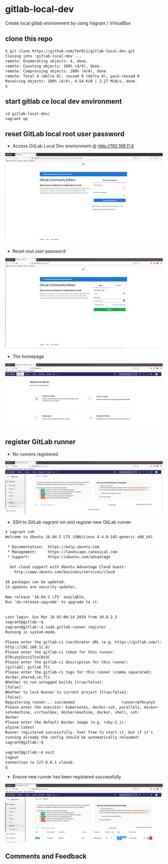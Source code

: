# gitlab-local-dev
Create local gitlab environment by using Vagrant / VirtualBox

## clone this repo

```
$ git clone https://github.com/fen9li/gitlab-local-dev.git
Cloning into 'gitlab-local-dev'...
remote: Enumerating objects: 4, done.
remote: Counting objects: 100% (4/4), done.
remote: Compressing objects: 100% (4/4), done.
remote: Total 4 (delta 0), reused 0 (delta 0), pack-reused 0
Receiving objects: 100% (4/4), 4.54 KiB | 2.27 MiB/s, done.
$
```

## start gitlab ce local dev environment

```
cd gitlab-local-dev/
vagrant up
```

## reset GitLab local root user password

* Access GitLab Local Dev environment @ http://192.168.11.8

![The GitLab Local Dev Homepage](images/login.png)

* Reset root user password 

![Reset root user password](images/reset.png)

* The homepage

![The homepage](images/home.png)

## register GitLab runner

* No runners registered 

![No runners registered](images/no-runner.png)

* SSH to GitLab vagrant vm and register new GitLab runner

```
$ vagrant ssh
Welcome to Ubuntu 16.04.5 LTS (GNU/Linux 4.4.0-142-generic x86_64)

 * Documentation:  https://help.ubuntu.com
 * Management:     https://landscape.canonical.com
 * Support:        https://ubuntu.com/advantage

  Get cloud support with Ubuntu Advantage Cloud Guest:
    http://www.ubuntu.com/business/services/cloud

16 packages can be updated.
13 updates are security updates.

New release '18.04.2 LTS' available.
Run 'do-release-upgrade' to upgrade to it.


Last login: Sun Mar 10 01:00:14 2019 from 10.0.2.2
vagrant@gitlab:~$
vagrant@gitlab:~$ sudo gitlab-runner register
Running in system-mode.                            
                                                   
Please enter the gitlab-ci coordinator URL (e.g. https://gitlab.com/):
http://192.168.11.8/
Please enter the gitlab-ci token for this runner:
Q76cynySnzz1TzxCHv3C
Please enter the gitlab-ci description for this runner:
[gitlab]: gitlab fli
Please enter the gitlab-ci tags for this runner (comma separated):
docker,shared,ce,fli
Whether to run untagged builds [true/false]:
[false]: 
Whether to lock Runner to current project [true/false]:
[false]: 
Registering runner... succeeded                     runner=Q76cynyS
Please enter the executor: kubernetes, docker-ssh, parallels, docker-ssh+machine, virtualbox, docker+machine, docker, shell, ssh:
docker
Please enter the default Docker image (e.g. ruby:2.1):
alpine:latest
Runner registered successfully. Feel free to start it, but if it's running already the config should be automatically reloaded! 
vagrant@gitlab:~$ 

vagrant@gitlab:~$ exit
logout
Connection to 127.0.0.1 closed.
$
```

* Ensure new runner has been registered successfully

![New runners registered](images/shared-runner.png)

## Comments and Feedback
